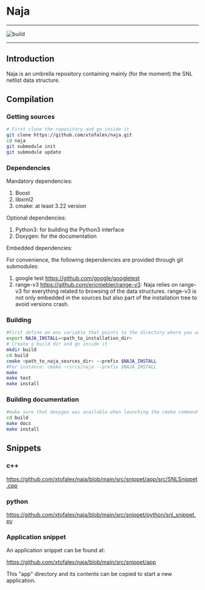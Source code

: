# Naja
***
![build](https://github.com/xtofalex/naja/actions/workflows/build.yml/badge.svg)
***
## Introduction
Naja is an umbrella repository containing mainly (for the moment) the SNL netlist data structure.

## Compilation
### Getting sources
```bash
# First clone the repository and go inside it
git clone https://github.com/xtofalex/naja.git
cd naja
git submodule init
git submodule update
```
### Dependencies
Mandatory dependencies:
1. Boost
2. libxml2 
3. cmake: at least 3.22 version

Optional dependencies:
1. Python3: for building the Python3 interface
2. Doxygen: for the documentation

Embedded dependencies:

For convenience, the following dependencies are provided through git submodules:
1. google test https://github.com/google/googletest
2. range-v3 https://github.com/ericniebler/range-v3: Naja relies on range-v3 for everything related to browsing of the data structures. range-v3 is not only embedded in the sources but also part of the installation tree to avoid versions crash.

### Building
```bash
#First define an env variable that points to the directory where you want naja to be installed:
export NAJA_INSTALL=<path_to_installation_dir>
# Create a build dir and go inside it
mkdir build
cd build
cmake <path_to_naja_sources_dir> --prefix $NAJA_INSTALL
#For instance: cmake ~/srcs/naja --prefix $NAJA_INSTALL
make
make test
make install
```
### Building documentation
```bash
#make sure that doxygen was available when launching the cmake command
cd build
make docs
make install
```
## Snippets
### c++
https://github.com/xtofalex/naja/blob/main/src/snippet/app/src/SNLSnippet.cpp
### python
https://github.com/xtofalex/naja/blob/main/src/snippet/python/snl_snippet.py
### Application snippet
An application snippet can be found at:

https://github.com/xtofalex/naja/blob/main/src/snippet/app

This "app" directory and its contents can be copied to start a new application.


